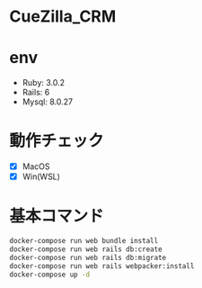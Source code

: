 # CueZilla_CRM

# env

- Ruby: 3.0.2
- Rails: 6
- Mysql: 8.0.27

# 動作チェック
- [x] MacOS
- [x] Win(WSL)

# 基本コマンド
```sh
docker-compose run web bundle install
docker-compose run web rails db:create
docker-compose run web rails db:migrate
docker-compose run web rails webpacker:install
docker-compose up -d
```